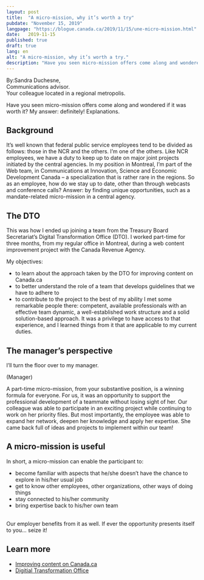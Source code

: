```yaml
---
layout: post
title:  "A micro-mission, why it’s worth a try"
pubdate: "November 15, 2019"
langpage: "https://blogue.canada.ca/2019/11/15/une-micro-mission.html"
date:   2019-11-15
published: true
draft: true
lang: en
alt: "A micro-mission, why it’s worth a try."
description: "Have you seen micro-mission offers come along and wondered if it was worth it?"
---
```


<style>
figcaption {
  font-size: 17px !important;
  line-height: 1.5;
  max-width: 80ch;
  padding-bottom: 10px;
  padding-top: 5px;
}

.success {
  color: green;
}

</style>

By:Sandra Duchesne,<br>
Communications advisor.<br>
Your colleague located in a regional metropolis.<br>

Have you seen micro-mission offers come along and wondered if it was worth it?
My answer: definitely! Explanations.

## Background


It’s well known that federal public service employees tend to be divided as follows: those in the NCR and the others. I’m one of the others. Like NCR employees, we have a duty to keep up to date on major joint projects initiated by the central agencies.
In my position in Montreal, I’m part of the Web team, in Communications at Innovation, Science and Economic Development Canada – a specialization that is rather rare in the regions. So as an employee, how do we stay up to date, other than through webcasts and conference calls? Answer: by finding unique opportunities, such as a mandate-related micro-mission in a central agency.



## The DTO


This was how I ended up joining a team from the Treasury Board Secretariat’s Digital Transformation Office (DTO). I worked part-time for three months, from my regular office in Montreal, during a web content improvement project with the Canada Revenue Agency.

My objectives:
* to learn about the approach taken by the DTO for improving content on Canada.ca
* to better understand the role of a team that develops guidelines that we have to adhere to
* to contribute to the project to the best of my ability
I met some remarkable people there: competent, available professionals with an effective team dynamic, a well-established work structure and a solid solution-based approach. It was a privilege to have access to that experience, and I learned things from it that are applicable to my current duties.



## The manager’s perspective


I’ll turn the floor over to my manager.

(Manager)

A part-time micro-mission, from your substantive position, is a winning formula for everyone. For us, it was an opportunity to support the professional development of a teammate without losing sight of her. Our colleague was able to participate in an exciting project while continuing to work on her priority files.
But most importantly, the employee was able to expand her network, deepen her knowledge and apply her expertise. She came back full of ideas and projects to implement within our team!



## A micro-mission is useful


In short, a micro-mission can enable the participant to:
* become familiar with aspects that he/she doesn’t have the chance to explore in his/her usual job
* get to know other employees, other organizations, other ways of doing things
* stay connected to his/her community
* bring expertise back to his/her own team
<br>
Our employer benefits from it as well.
If ever the opportunity presents itself to you… seize it!


## Learn more
* [Improving content on Canada.ca](https://blog.canada.ca/pages/project-overview.html)
* [Digitial Transformation Office](https://www.canada.ca/en/government/about/about-digital-transformation-office.html)
